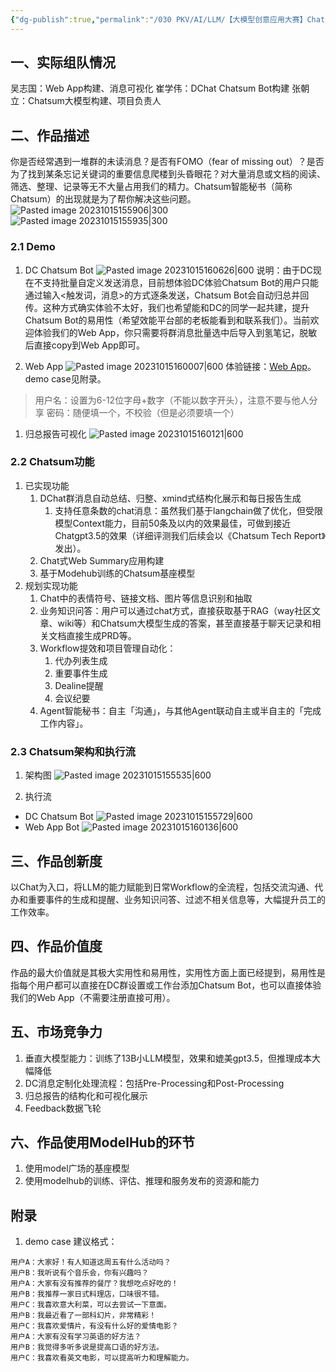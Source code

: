 ```yaml
---
{"dg-publish":true,"permalink":"/030 PKV/AI/LLM/【大模型创意应用大赛】Chatsum智能秘书 - 提交贴/","tags":["#LLM"]}
---
```


## 一、实际组队情况
吴志国：Web App构建、消息可视化
崔学伟：DChat Chatsum Bot构建
张朝立：Chatsum大模型构建、项目负责人

## 二、作品描述
你是否经常遇到一堆群的未读消息？是否有FOMO（fear of missing out）？是否为了找到某条忘记关键词的重要信息爬楼到头昏眼花？对大量消息或文档的阅读、筛选、整理、记录等无不大量占用我们的精力。Chatsum智能秘书（简称Chatsum）的出现就是为了帮你解决这些问题。
![Pasted image 20231015155906|300](https://raw.githubusercontent.com/hy-2013/Insights/main/src/site/img/user/990%20AttachmentPasted%20image%2020231015155906.png)
![Pasted image 20231015155935|300](https://raw.githubusercontent.com/hy-2013/Insights/main/src/site/img/user/990%20AttachmentPasted%20image%2020231015155935.png)
### 2.1 Demo
1. DC Chatsum Bot
![Pasted image 20231015160626|600](https://raw.githubusercontent.com/hy-2013/Insights/main/src/site/img/user/990%20AttachmentPasted%20image%2020231015160626.png)
	说明：由于DC现在不支持批量自定义发送消息，目前想体验DC体验Chatsum Bot的用户只能通过输入<触发词，消息>的方式逐条发送，Chatsum Bot会自动归总并回传。这种方式确实体验不太好，我们也希望能和DC的同学一起共建，提升Chatsum Bot的易用性（希望效能平台部的老板能看到和联系我们）。当前欢迎体验我们的Web App，你只需要将群消息批量选中后导入到氢笔记，脱敏后直接copy到Web App即可。

2. Web App
![Pasted image 20231015160007|600](https://raw.githubusercontent.com/hy-2013/Insights/main/src/site/img/user/990%20AttachmentPasted%20image%2020231015160007.png)
体验链接：[Web App](http://10.191.74.228:8060)。demo case见附录。
> 用户名：设置为6-12位字母+数字（不能以数字开头），注意不要与他人分享
> 密码：随便填一个，不校验（但是必须要填一个）

1. 归总报告可视化
![Pasted image 20231015160121|600](https://raw.githubusercontent.com/hy-2013/Insights/main/src/site/img/user/990%20AttachmentPasted%20image%2020231015160121.png)
### 2.2 Chatsum功能
1. 已实现功能
	1. DChat群消息自动总结、归整、xmind式结构化展示和每日报告生成
		1. 支持任意条数的chat消息：虽然我们基于langchain做了优化，但受限模型Context能力，目前50条及以内的效果最佳，可做到接近Chatgpt3.5的效果（详细评测我们后续会以《Chatsum Tech Report》发出）。
	2. Chat式Web Summary应用构建
	3. 基于Modehub训练的Chatsum基座模型
2. 规划实现功能
	1. Chat中的表情符号、链接文档、图片等信息识别和抽取
	2. 业务知识问答：用户可以通过chat方式，直接获取基于RAG（way社区文章、wiki等）和Chatsum大模型生成的答案，甚至直接基于聊天记录和相关文档直接生成PRD等。
	3. Workflow提效和项目管理自动化：
		1. 代办列表生成
		2. 重要事件生成
		3. Dealine提醒
		4. 会议纪要
	4. Agent智能秘书：自主「沟通」，与其他Agent联动自主或半自主的「完成工作内容」。
### 2.3 Chatsum架构和执行流
1. 架构图
![Pasted image 20231015155535|600](https://raw.githubusercontent.com/hy-2013/Insights/main/src/site/img/user/990%20AttachmentPasted%20image%2020231015155535.png)

2. 执行流
* DC Chatsum Bot
![Pasted image 20231015155729|600](https://raw.githubusercontent.com/hy-2013/Insights/main/src/site/img/user/990%20AttachmentPasted%20image%2020231015155729.png)
* Web App Bot
![Pasted image 20231015160136|600](https://raw.githubusercontent.com/hy-2013/Insights/main/src/site/img/user/990%20AttachmentPasted%20image%2020231015160136.png)

## 三、作品创新度
以Chat为入口，将LLM的能力赋能到日常Workflow的全流程，包括交流沟通、代办和重要事件的生成和提醒、业务知识问答、过滤不相关信息等，大幅提升员工的工作效率。

## 四、作品价值度
作品的最大价值就是其极大实用性和易用性，实用性方面上面已经提到，易用性是指每个用户都可以直接在DC群设置或工作台添加Chatsum Bot，也可以直接体验我们的Web App（不需要注册直接可用）。


## 五、市场竞争力
1. 垂直大模型能力：训练了13B小LLM模型，效果和媲美gpt3.5，但推理成本大幅降低
2. DC消息定制化处理流程：包括Pre-Processing和Post-Processing
3. 归总报告的结构化和可视化展示
4. Feedback数据飞轮

## 六、作品使用ModelHub的环节
1. 使用model广场的基座模型
2. 使用modelhub的训练、评估、推理和服务发布的资源和能力


## 附录
1. demo case 建议格式：
```
用户A：大家好！有人知道这周五有什么活动吗？
用户B：我听说有个音乐会，你有兴趣吗？
用户A：大家有没有推荐的餐厅？我想吃点好吃的！
用户B：我推荐一家日式料理店，口味很不错。
用户C：我喜欢意大利菜，可以去尝试一下意面。
用户B：我最近看了一部科幻片，非常精彩！
用户C：我喜欢爱情片，有没有什么好的爱情电影？
用户A：大家有没有学习英语的好方法？
用户B：我觉得多听多说是提高口语的好方法。
用户C：我喜欢看英文电影，可以提高听力和理解能力。
```
